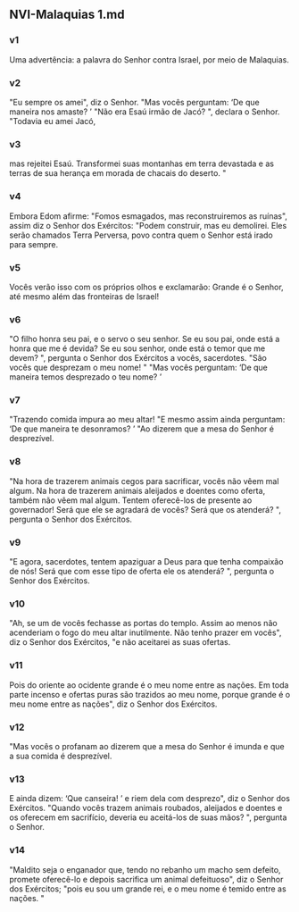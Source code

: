 ## NVI-Malaquias 1.md
### v1
 Uma advertência: a palavra do Senhor contra Israel, por meio de Malaquias.
### v2
 "Eu sempre os amei", diz o Senhor. "Mas vocês perguntam: ‘De que maneira nos amaste? ’ "Não era Esaú irmão de Jacó? ", declara o Senhor. "Todavia eu amei Jacó,
### v3
 mas rejeitei Esaú. Transformei suas montanhas em terra devastada e as terras de sua herança em morada de chacais do deserto. "
### v4
 Embora Edom afirme: "Fomos esmagados, mas reconstruiremos as ruínas", assim diz o Senhor dos Exércitos: "Podem construir, mas eu demolirei. Eles serão chamados Terra Perversa, povo contra quem o Senhor está irado para sempre.
### v5
 Vocês verão isso com os próprios olhos e exclamarão: Grande é o Senhor, até mesmo além das fronteiras de Israel!
### v6
 "O filho honra seu pai, e o servo o seu senhor. Se eu sou pai, onde está a honra que me é devida? Se eu sou senhor, onde está o temor que me devem? ", pergunta o Senhor dos Exércitos a vocês, sacerdotes. "São vocês que desprezam o meu nome! " "Mas vocês perguntam: ‘De que maneira temos desprezado o teu nome? ’
### v7
 "Trazendo comida impura ao meu altar! "E mesmo assim ainda perguntam: ‘De que maneira te desonramos? ’ "Ao dizerem que a mesa do Senhor é desprezível.
### v8
 "Na hora de trazerem animais cegos para sacrificar, vocês não vêem mal algum. Na hora de trazerem animais aleijados e doentes como oferta, também não vêem mal algum. Tentem oferecê-los de presente ao governador! Será que ele se agradará de vocês? Será que os atenderá? ", pergunta o Senhor dos Exércitos.
### v9
 "E agora, sacerdotes, tentem apaziguar a Deus para que tenha compaixão de nós! Será que com esse tipo de oferta ele os atenderá? ", pergunta o Senhor dos Exércitos.
### v10
 "Ah, se um de vocês fechasse as portas do templo. Assim ao menos não acenderiam o fogo do meu altar inutilmente. Não tenho prazer em vocês", diz o Senhor dos Exércitos, "e não aceitarei as suas ofertas.
### v11
 Pois do oriente ao ocidente grande é o meu nome entre as nações. Em toda parte incenso e ofertas puras são trazidos ao meu nome, porque grande é o meu nome entre as nações", diz o Senhor dos Exércitos.
### v12
 "Mas vocês o profanam ao dizerem que a mesa do Senhor é imunda e que a sua comida é desprezível.
### v13
 E ainda dizem: ‘Que canseira! ’ e riem dela com desprezo", diz o Senhor dos Exércitos. "Quando vocês trazem animais roubados, aleijados e doentes e os oferecem em sacrifício, deveria eu aceitá-los de suas mãos? ", pergunta o Senhor.
### v14
 "Maldito seja o enganador que, tendo no rebanho um macho sem defeito, promete oferecê-lo e depois sacrifica um animal defeituoso", diz o Senhor dos Exércitos; "pois eu sou um grande rei, e o meu nome é temido entre as nações. "
